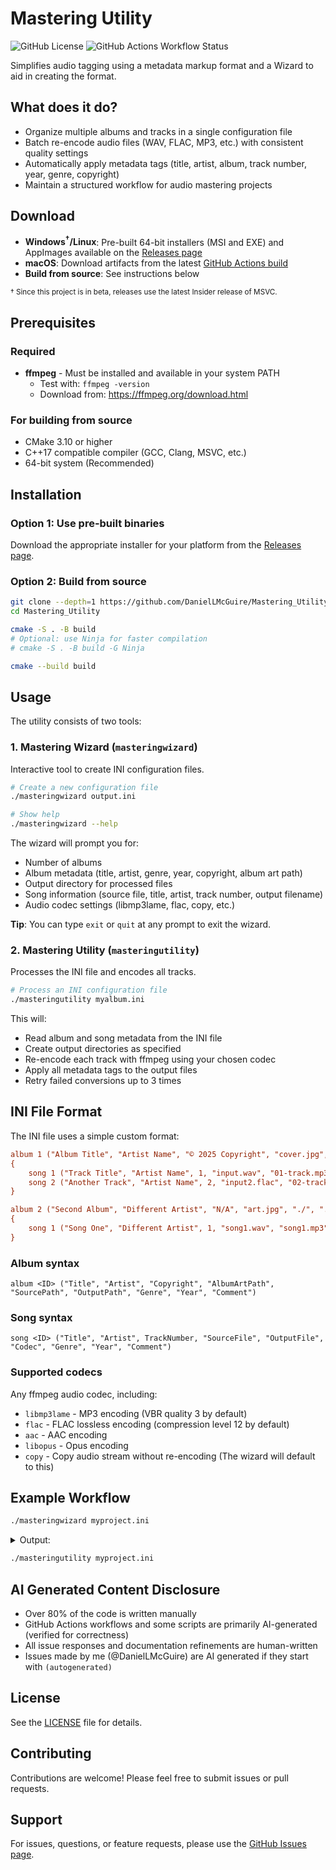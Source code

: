 # Mastering Utility

![GitHub License](https://img.shields.io/github/license/DanielLMcGuire/Mastering_Utility)
![GitHub Actions Workflow Status](https://img.shields.io/github/actions/workflow/status/DanielLMcGuire/Mastering_Utility/cmake-multi-platform.yml)

Simplifies audio tagging using a metadata markup format and a Wizard to aid in creating the format.


## What does it do?

- Organize multiple albums and tracks in a single configuration file
- Batch re-encode audio files (WAV, FLAC, MP3, etc.) with consistent quality settings
- Automatically apply metadata tags (title, artist, album, track number, year, genre, copyright)
- Maintain a structured workflow for audio mastering projects

## Download

- **Windows<sup>&dagger;</sup>/Linux**: Pre-built 64-bit installers (MSI and EXE) and AppImages available on the [Releases page](https://github.com/DanielLMcGuire/Mastering_Utility/releases/latest)
- **macOS**: Download artifacts from the latest [GitHub Actions build](https://github.com/DanielLMcGuire/Mastering_Utility/actions)
- **Build from source**: See instructions below

<sub>&dagger; Since this project is in beta, releases use the latest Insider release of MSVC.</sub>

## Prerequisites

### Required
- **ffmpeg** - Must be installed and available in your system PATH
  - Test with: `ffmpeg -version`
  - Download from: https://ffmpeg.org/download.html

### For building from source
- CMake 3.10 or higher
- C++17 compatible compiler (GCC, Clang, MSVC, etc.)
- 64-bit system (Recommended)

## Installation

### Option 1: Use pre-built binaries
Download the appropriate installer for your platform from the [Releases page](https://github.com/DanielLMcGuire/Mastering_Utility/releases).

### Option 2: Build from source

```bash
git clone --depth=1 https://github.com/DanielLMcGuire/Mastering_Utility.git
cd Mastering_Utility

cmake -S . -B build
# Optional: use Ninja for faster compilation
# cmake -S . -B build -G Ninja

cmake --build build
```

## Usage

The utility consists of two tools:

### 1. Mastering Wizard (`masteringwizard`)
Interactive tool to create INI configuration files.

```bash
# Create a new configuration file
./masteringwizard output.ini

# Show help
./masteringwizard --help
```

The wizard will prompt you for:
- Number of albums
- Album metadata (title, artist, genre, year, copyright, album art path)
- Output directory for processed files
- Song information (source file, title, artist, track number, output filename)
- Audio codec settings (libmp3lame, flac, copy, etc.)

**Tip**: You can type `exit` or `quit` at any prompt to exit the wizard.

### 2. Mastering Utility (`masteringutility`)
Processes the INI file and encodes all tracks.

```bash
# Process an INI configuration file
./masteringutility myalbum.ini
```

This will:
- Read album and song metadata from the INI file
- Create output directories as specified
- Re-encode each track with ffmpeg using your chosen codec
- Apply all metadata tags to the output files
- Retry failed conversions up to 3 times

## INI File Format

The INI file uses a simple custom format:

```ini
album 1 ("Album Title", "Artist Name", "© 2025 Copyright", "cover.jpg", "./source", "./output", "Genre", "2025", "Optional comment")
{
    song 1 ("Track Title", "Artist Name", 1, "input.wav", "01-track.mp3", "libmp3lame", "Genre", "2025", "Optional comment")
    song 2 ("Another Track", "Artist Name", 2, "input2.flac", "02-track.flac", "flac", "Genre", "2025")
}

album 2 ("Second Album", "Different Artist", "N/A", "art.jpg", "./", "./album2", "Rock", "2024")
{
    song 1 ("Song One", "Different Artist", 1, "song1.wav", "song1.mp3", "libmp3lame", "Rock", "2024")
}
```

### Album syntax
```
album <ID> ("Title", "Artist", "Copyright", "AlbumArtPath", "SourcePath", "OutputPath", "Genre", "Year", "Comment")
```

### Song syntax
```
song <ID> ("Title", "Artist", TrackNumber, "SourceFile", "OutputFile", "Codec", "Genre", "Year", "Comment")
```

### Supported codecs
Any ffmpeg audio codec, including:
- `libmp3lame` - MP3 encoding (VBR quality 3 by default)
- `flac` - FLAC lossless encoding (compression level 12 by default)
- `aac` - AAC encoding
- `libopus` - Opus encoding
- `copy` - Copy audio stream without re-encoding (The wizard will default to this)

## Example Workflow

```bash
./masteringwizard myproject.ini
```
<details>

<summary>Output:</summary>
<pre>
Daniel's Mastering Utility -- Wizard
Enter number of albums to create [1]: 1
Enter Album Title: My Greatest Hits
Enter Album Artist: John Doe
Enter Album Genre: Rock
Enter Album Year: 2025
Enter Album Copyright Info [N/A]: (C) 2025 John Doe
Enter Relative Path to save songs: ./output
Enter Relative Path to Album Art: cover.jpg
How many songs in "My Greatest Hits"? [0]: 1

Enter Song Source Filename: track1.wav
Enter Song Title: First Song
Enter Song Artist [John Doe]: 
Enter Song Genre [Rock]: 
Enter Song Year [2025]: 
Enter Song Copyright Info [(C) 2025 John Doe]:
Enter New Filename: 01 firstsong.mp3
Enter Song Codec (libmp3lame, flac, etc.) [copy]: libmp3lame

=== Album Summary ===
Album: My Greatest Hits | Artist: John Doe | Genre: Rock | Year: 2025 | Songs: 1
  [1] First Song (John Doe)
-------------------------
Would you like to add this album to the list? (y/n) [Y]: y
Would you like to save "myalbum.ini"? (y/n) [Y]: y
Wrote myproject.ini
Would you like to master this album(s)? (y/n) [n]: n
</pre>
</details>

```bash
./masteringutility myproject.ini
```

## AI Generated Content Disclosure

- Over 80% of the code is written manually
- GitHub Actions workflows and some scripts are primarily AI-generated (verified for correctness)
- All issue responses and documentation refinements are human-written
- Issues made by me (@DanielLMcGuire) are AI generated if they start with `(autogenerated)`

## License

See the [LICENSE](LICENSE) file for details.

## Contributing

Contributions are welcome! Please feel free to submit issues or pull requests.

## Support

For issues, questions, or feature requests, please use the [GitHub Issues page](https://github.com/DanielLMcGuire/Mastering_Utility/issues).

